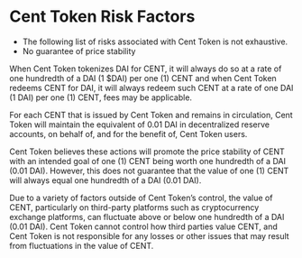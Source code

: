 # Cent Token Risk Factors

* The following list of risks associated with Cent Token is not exhaustive.
* No guarantee of price stability

When Cent Token tokenizes DAI for CENT, it will always do so at a rate of one hundredth of a DAI (1 $DAI) per one (1) CENT and when Cent Token redeems CENT for DAI, it will always redeem such CENT at a rate of one DAI (1 DAI) per one (1) CENT, fees may be applicable.

For each CENT that is issued by Cent Token and remains in circulation, Cent Token will maintain the equivalent of 0.01 DAI in decentralized reserve accounts, on behalf of, and for the benefit of, Cent Token users.

Cent Token believes these actions will promote the price stability of CENT with an intended goal of one (1) CENT being worth one hundredth of a DAI (0.01 DAI). However, this does not guarantee that the value of one (1) CENT will always equal one hundredth of a DAI (0.01 DAI).  

Due to a variety of factors outside of Cent Token’s control, the value of CENT, particularly on third-party platforms such as cryptocurrency exchange platforms, can fluctuate above or below one hundredth of a DAI (0.01 DAI). Cent Token cannot control how third parties value CENT, and Cent Token is not responsible for any losses or other issues that may result from fluctuations in the value of CENT.
